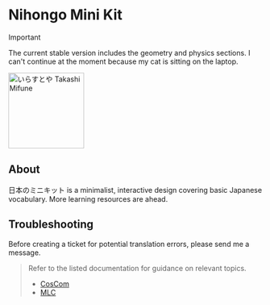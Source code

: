 # Nihongo Mini Kit

> [!Important]
> The current stable version includes the geometry and physics sections.
> I can't continue at the moment because my cat is sitting on the laptop.

<img src="https://github.com/user-attachments/assets/8c3c9c5a-c96d-4ddd-a0ce-f2ef8a404601" alt="いらすとや Takashi Mifune" title="いらすとや Takashi Mifune" style="width: 150px;">

## About

日本のミニキット is a minimalist, interactive design covering basic Japanese vocabulary. More learning resources are ahead.

## Troubleshooting

Before creating a ticket for potential translation errors, please send me a message.

> Refer to the listed documentation for guidance on relevant topics.
> - [CosCom](https://www.coscom.co.jp/learnjapanese101/)
> - [MLC](https://www.mlcjapanese.co.jp)

